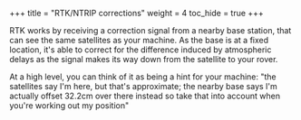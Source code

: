 +++
title = "RTK/NTRIP corrections"
weight = 4
toc_hide = true
+++

RTK works by receiving a correction signal from a nearby base station, that can
see the same satellites as your machine. As the base is at a fixed location,
it's able to correct for the difference induced by atmospheric delays as the
signal makes its way down from the satellite to your rover.

At a high level, you can think of it as being a hint for your machine: "the
satellites say I'm here, but that's approximate; the nearby base says I'm
actually offset 32.2cm over there instead so take that into account when you're
working out my position"
